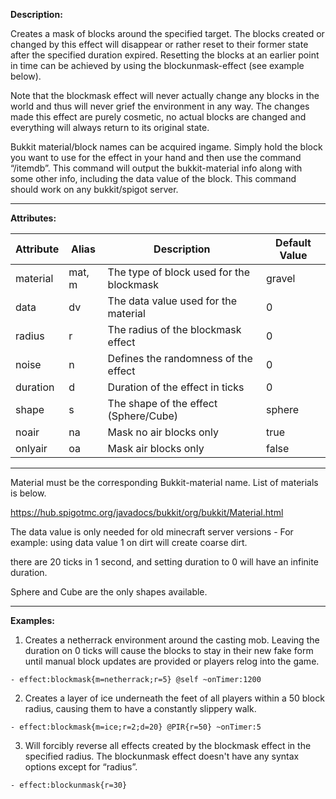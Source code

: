 **Description:** 

Creates a mask of blocks around the specified target. The blocks created or changed by this effect will disappear or rather reset to their former state after the specified duration expired. Resetting the blocks at an earlier point in time can be achieved by using the blockunmask-effect (see example below).

Note that the blockmask effect will never actually change any blocks in the world and thus will never grief the environment in any way. The changes made this effect are purely cosmetic, no actual blocks are changed and everything will always return to its original state.

Bukkit material/block names can be acquired ingame. Simply hold the block you want to use for the effect in your hand and then use the command “/itemdb”. This command will output the bukkit-material info along with some other info, including the data value of the block. This command should work on any bukkit/spigot server.

---

**Attributes:**

| Attribute | Alias  | Description                              | Default Value |
| --------- | ------ | ---------------------------------------- | ------------- |
| material  | mat, m | The type of block used for the blockmask | gravel        |
| data      | dv     | The data value used for the material     | 0             |
| radius    | r      | The radius of the blockmask effect       | 0             |
| noise     | n      | Defines the randomness of the effect     | 0             |
| duration  | d      | Duration of the effect in ticks          | 0             |
| shape     | s      | The shape of the effect (Sphere/Cube)    | sphere        |
| noair     | na     | Mask no air blocks only                  | true          |
| onlyair   | oa     | Mask air blocks only                     | false         |

---

Material must be the corresponding Bukkit-material name. List of materials is below.

https://hub.spigotmc.org/javadocs/bukkit/org/bukkit/Material.html

The data value is only needed for old minecraft server versions - For example: using data value 1 on dirt will create coarse dirt.

there are 20 ticks in 1 second, and setting duration to 0 will have an infinite duration. 

Sphere and Cube are the only shapes available.

---

**Examples:**

1. Creates a netherrack environment around the casting mob. Leaving the duration on 0 ticks will cause the blocks to stay in their new fake form until manual block updates are provided or players relog into the game.

```
- effect:blockmask{m=netherrack;r=5} @self ~onTimer:1200
```

2. Creates a layer of ice underneath the feet of all players within a 50 block radius, causing them to have a constantly slippery walk.

```
- effect:blockmask{m=ice;r=2;d=20} @PIR{r=50} ~onTimer:5
```

3. Will forcibly reverse all effects created by the blockmask effect in the specified radius. The blockunmask effect doesn't have any syntax options except for “radius”.

```
- effect:blockunmask{r=30}
```